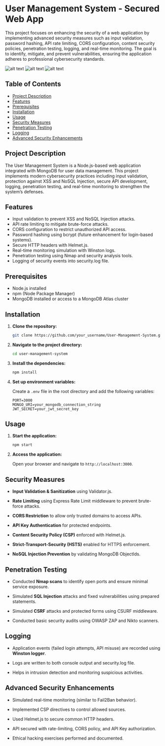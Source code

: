 # User Management System - Secured Web App

This project focuses on enhancing the security of a web application by implementing advanced security measures such as input validation, password hashing, API rate limiting, CORS configuration, content security policies, penetration testing, logging, and real-time monitoring. The goal is to identify, mitigate, and prevent vulnerabilities, ensuring the application adheres to professional cybersecurity standards.

![alt text](https://github.com/FaizAlam/user-management-system/blob/master/Images/Img1.png?raw=true)
![alt text](https://github.com/FaizAlam/user-management-system/blob/master/Images/Img2.png?raw=true)
![alt text](https://github.com/FaizAlam/user-management-system/blob/master/Images/Img3.png?raw=true)

## Table of Contents

- [Project Description](#project-description)
- [Features](#features)
- [Prerequisites](#prerequisites)
- [Installation](#installation)
- [Usage](#usage)
- [Security Measures](#security-measures)
- [Penetration Testing](#penetration-testing)
- [Logging](#logging)
- [Advanced Security Enhancements](#advanced-security-enhancements)

## Project Description

The User Management System is a Node.js-based web application integrated with MongoDB for user data management.
This project implements modern cybersecurity practices including input validation, protection against XSS and NoSQL Injection, secure API development, logging, penetration testing, and real-time monitoring to strengthen the system’s defenses.

## Features

- Input validation to prevent XSS and NoSQL Injection attacks.
- API rate limiting to mitigate brute-force attacks.
- CORS configuration to restrict unauthorized API access.
- Password hashing using bcrypt (future enhancement for login-based systems).
- Secure HTTP headers with Helmet.js.
- Real-time monitoring simulation with Winston logs.
- Penetration testing using Nmap and security analysis tools.
- Logging of security events into security.log file.

## Prerequisites

- Node.js installed
- npm (Node Package Manager)
- MongoDB installed or access to a MongoDB Atlas cluster

## Installation

1. **Clone the repository:**

   ```bash
   git clone https://github.com/your_username/User-Management-System.git
   ```

2. **Navigate to the project directory:**

   ```bash
   cd user-management-system
   ```

3. **Install the dependencies:**

   ```bash
   npm install
   ```

4. **Set up environment variables:**

   Create a `.env` file in the root directory and add the following variables:

   ```env
   PORT=3000
   MONGO_URI=your_mongodb_connection_string
   JWT_SECRET=your_jwt_secret_key
   ```

## Usage

1. **Start the application:**

   ```bash
   npm start
   ```

2. **Access the application:**

   Open your browser and navigate to `http://localhost:3000`.

## Security Measures

- **Input Validation & Sanitization** using Validator.js.

- **Rate Limiting** using Express Rate Limit middleware to prevent brute-force attacks.

- **CORS Restriction** to allow only trusted domains to access APIs.

- **API Key Authentication** for protected endpoints.

- **Content Security Policy (CSP)** enforced with Helmet.js.

- **Strict-Transport-Security (HSTS)** enabled for HTTPS enforcement.

- **NoSQL Injection Prevention** by validating MongoDB ObjectIds.

## Penetration Testing

- Conducted **Nmap scans** to identify open ports and ensure minimal service exposure.

- Simulated **SQL Injection** attacks and fixed vulnerabilities using prepared statements.

- Simulated **CSRF** attacks and protected forms using CSURF middleware.

- Conducted basic security audits using OWASP ZAP and Nikto scanners.

## Logging

- Application events (failed login attempts, API misuse) are recorded using **Winston logger**.

- Logs are written to both console output and security.log file.

- Helps in intrusion detection and monitoring suspicious activities.

## Advanced Security Enhancements

- Simulated real-time monitoring (similar to Fail2Ban behavior).

- Implemented CSP directives to control allowed sources.

- Used Helmet.js to secure common HTTP headers.

- API secured with rate-limiting, CORS policy, and API Key authorization.

- Ethical hacking exercises performed and documented.
